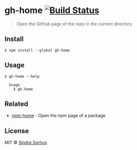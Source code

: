 # gh-home [![Build Status](https://travis-ci.org/sindresorhus/gh-home.svg?branch=master)](https://travis-ci.org/sindresorhus/gh-home)

> Open the GitHub page of the repo in the current directory


## Install

```
$ npm install --global gh-home
```


## Usage

```
$ gh-home --help

  Usage
    $ gh-home
```


## Related

- [npm-home](https://github.com/sindresorhus/npm-home) - Open the npm page of a package


## License

MIT © [Sindre Sorhus](http://sindresorhus.com)
